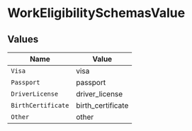 # WorkEligibilitySchemasValue


## Values

| Name               | Value              |
| ------------------ | ------------------ |
| `Visa`             | visa               |
| `Passport`         | passport           |
| `DriverLicense`    | driver_license     |
| `BirthCertificate` | birth_certificate  |
| `Other`            | other              |